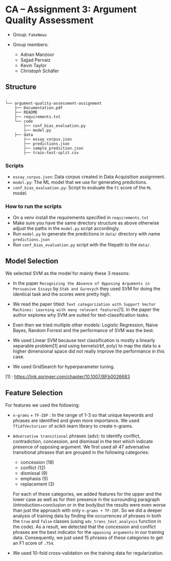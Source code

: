 # CA – Assignment 3: Argument Quality Assessment

- Group: `FakeNews`
- Group members:

  - Adnan Manzoor
  - Sajjad Pervaiz
  - Kevin Taylor
  - Christoph Schäfer

## Structure

```
.
└── argument-quality-assessment-assignment
    ├── Documentation.pdf
    ├── README
    ├── requirements.txt
    └── code
        ├── conf_bias_evaluation.py
        ├── model.py
    ├── data
        ├── essay_corpus.json
        ├── predictions.json
        ├── sample_prediction.json
        ├── train-test-split.csv
```

### Scripts

- `essay_corpus.json`: Data corpus created in Data Acquisition assignment.
- `model.py`: The ML model that we use for generating predictions.
- `conf_bias_evaluation.py`: Script to evaluate the `F1` score of the `ML` model.

### How to run the scripts

- On a venv install the requirements specified in `requirements.txt`
- Make sure you have the same directory structure as above otherwise adjust the paths in the `model.py` script accordingly.
- Run `model.py` to generate the predictions in `data/` directory with name `predictions.json`
- Run `conf_bias_evaluation.py` script with the filepath to the `data/`.

## Model Selection

We selected SVM as the model for mainly these 3 reasons:

- In the paper `Recognizing the Absence of Opposing Arguments in Persuasive Essays` by `Stab and Gurevych` they used SVM for doing the identical task and the scores were pretty high.
- We read the paper titled: `Text categorization with Support Vector Machines: Learning with many relevant features`[1]. In the paper the author explores why SVM are suited for text-classification tasks.
- Even then we tried multiple other models: Logistic Regression, Naive Bayes, Random Forrest and the performance of SVM was the best.
- We used Linear SVM because text classification is mostly a linearly separable problem[1] and using kernels(rbf, poly) to map the data to a higher dimensional space did not really improve the performance in this case.

- We used GridSearch for hyperparameter tuning.

[1] : https://link.springer.com/chapter/10.1007/BFb0026683

## Feature Selection

For features we used the following:

- `n-grams` + `TF-IDF` : In the range of 1-3 so that unique keywords and phrases are identified and given more importance.
  We used `TfidfVectorizer` of scikit-learn library to create n-grams.
- `Adversative transitional` phrases (adv): to identify conflict, contradiction, concession, and dismissal in the text which indicate presence of opposing argument. We first used all 47 adversative transitional phrases that are grouped in the following categories:

  - concession (18)
  - conflict (12)
  - dismissal (9)
  - emphasis (5)
  - replacement (3)

  For each of these categories, we added features for the upper and the lower case as well as for their presence in the surrounding paragraph (introduction+conclusion or in the body)but the results were even worse than just the approach with only `n-grams + TF-IDF`. So we did a deeper analysis of training data by finding the occurrences of phrases in both the `true` and `false` classes (using `adv_trans_text_analysis` function in the code). As a result, we detected that the concession and conflict phrases are the best indicator for the `opposing arguments` in our training data.
  Consequently, we just used 15 phrases of these categories to get an F1 score of `.754`.

- We used 10-fold cross-validation on the training data for regularization.
